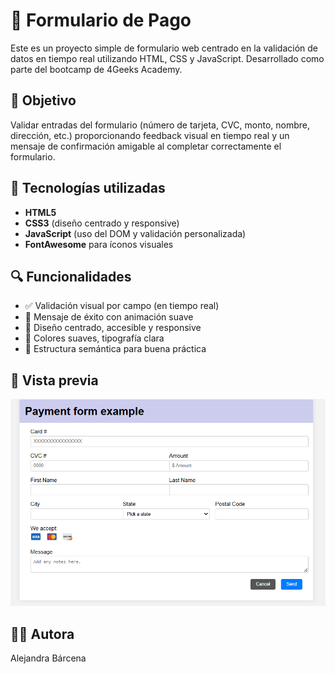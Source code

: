 # 📝 Formulario de Pago

Este es un proyecto simple de formulario web centrado en la validación de datos en tiempo real utilizando HTML, CSS y JavaScript. Desarrollado como parte del bootcamp de 4Geeks Academy.

## 🎯 Objetivo

Validar entradas del formulario (número de tarjeta, CVC, monto, nombre, dirección, etc.) proporcionando feedback visual en tiempo real y un mensaje de confirmación amigable al completar correctamente el formulario.

## 🚀 Tecnologías utilizadas

- **HTML5**
- **CSS3** (diseño centrado y responsive)
- **JavaScript** (uso del DOM y validación personalizada)
- **FontAwesome** para íconos visuales

## 🔍 Funcionalidades

- ✅ Validación visual por campo (en tiempo real)
- 💬 Mensaje de éxito con animación suave
- 📱 Diseño centrado, accesible y responsive
- 🎨 Colores suaves, tipografía clara
- 🧠 Estructura semántica para buena práctica

## 📸 Vista previa
![preview](./vistaprevia.png)


## 👩‍💻 Autora

Alejandra Bárcena
